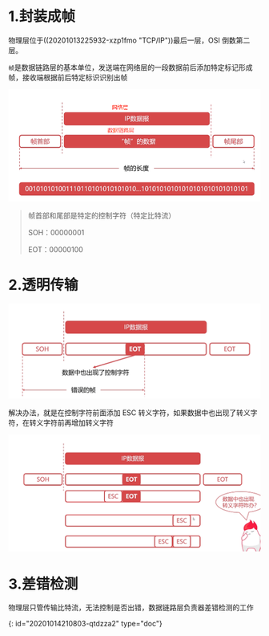 # 1.封装成帧

物理层位于((20201013225932-xzp1fmo "TCP/IP"))最后一层，OSI 倒数第二层。

`帧`是数据链路层的基本单位，发送端在网络层的一段数据前后添加特定标记形成帧，接收端根据前后特定标识识别出帧

![image.png](assets/20201014211745-xtmlrb9-image.png)

> 帧首部和尾部是特定的控制字符（特定比特流）
>
> SOH：00000001
>
> EOT：00000100

# 2.透明传输

![image.png](assets/20201014212146-xpusdg3-image.png)

解决办法，就是在控制字符前面添加 ESC 转义字符，如果数据中也出现了转义字符，在转义字符前再增加转义字符

![image.png](assets/20201014212316-8uti77w-image.png)

# 3.差错检测

物理层只管传输比特流，无法控制是否出错，数据链路层负责器差错检测的工作


{: id="20201014210803-qtdzza2" type="doc"}

